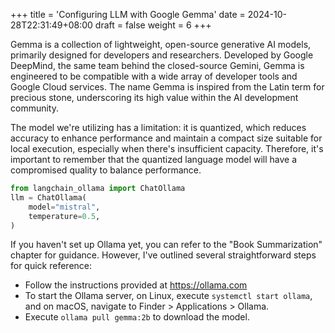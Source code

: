 +++
title = 'Configuring LLM with Google Gemma'
date = 2024-10-28T22:31:49+08:00
draft = false
weight = 6
+++


Gemma is a collection of lightweight, open-source generative AI models, primarily designed for developers and researchers. Developed by Google DeepMind, the same team behind the closed-source Gemini, Gemma is engineered to be compatible with a wide array of developer tools and Google Cloud services. The name Gemma is inspired from the Latin term for precious stone, underscoring its high value within the AI development community.

The model we're utilizing has a limitation: it is quantized, which reduces accuracy to enhance performance and maintain a compact size suitable for local execution, especially when there's insufficient capacity. Therefore, it's important to remember that the quantized language model will have a compromised quality to balance performance.


```py
from langchain_ollama import ChatOllama
llm = ChatOllama(
    model="mistral",
    temperature=0.5,
)
```

If you haven't set up Ollama yet, you can refer to the "Book Summarization" chapter for guidance. However, I've outlined several straightforward steps for quick reference:

- Follow the instructions provided at https://ollama.com
- To start the Ollama server, on Linux, execute `systemctl start ollama`, and on macOS, navigate to Finder > Applications > Ollama.
- Execute `ollama pull gemma:2b` to download the model.
